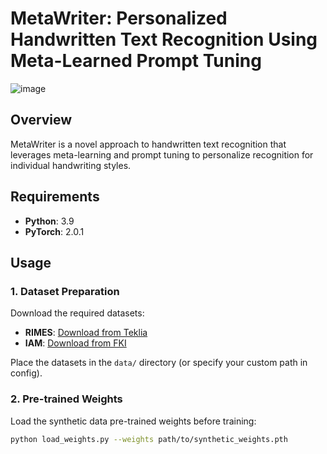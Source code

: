 # MetaWriter: Personalized Handwritten Text Recognition Using Meta-Learned Prompt Tuning
![image](https://github.com/user-attachments/assets/0baa1f6d-6828-4ecf-86c0-4895b8ec9361)
## Overview
MetaWriter is a novel approach to handwritten text recognition that leverages meta-learning and prompt tuning to personalize recognition for individual handwriting styles.
## Requirements
- **Python**: 3.9
- **PyTorch**: 2.0.1
## Usage

### 1. Dataset Preparation
Download the required datasets:
- **RIMES**: [Download from Teklia](https://teklia.com/research/rimes-database/)
- **IAM**: [Download from FKI](https://fki.tic.heia-fr.ch/databases/iam-handwriting-database)

Place the datasets in the `data/` directory (or specify your custom path in config).

### 2. Pre-trained Weights
Load the synthetic data pre-trained weights before training:
```bash
python load_weights.py --weights path/to/synthetic_weights.pth

